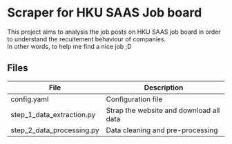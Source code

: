 # Scraper for HKU SAAS Job board

This project aims to analysis the job posts on HKU SAAS job board in order to understand the recuitement behaviour of companies.  
In other words, to help me find a nice job ;D

## Files

| File                      | Description                             |
|---------------------------|-----------------------------------------|
| config.yaml               | Configuration file                      |
| step_1_data_extraction.py | Strap the website and download all data |
| step_2_data_processing.py | Data cleaning and pre-processing        |



